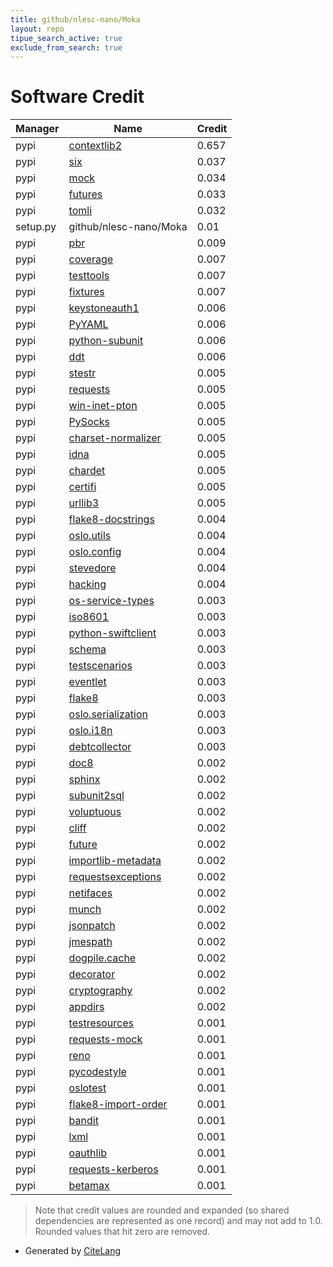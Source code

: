 ```yaml
---
title: github/nlesc-nano/Moka
layout: repo
tipue_search_active: true
exclude_from_search: true
---
```

# Software Credit

|Manager|Name|Credit|
|-------|----|------|
|pypi|[contextlib2](http://contextlib2.readthedocs.org)|0.657|
|pypi|[six](https://github.com/benjaminp/six)|0.037|
|pypi|[mock](http://mock.readthedocs.org/en/latest/)|0.034|
|pypi|[futures](https://github.com/agronholm/pythonfutures)|0.033|
|pypi|[tomli](https://pypi.org/project/tomli)|0.032|
|setup.py|github/nlesc-nano/Moka|0.01|
|pypi|[pbr](https://pypi.org/project/pbr)|0.009|
|pypi|[coverage](https://github.com/nedbat/coveragepy)|0.007|
|pypi|[testtools](https://github.com/testing-cabal/testtools)|0.007|
|pypi|[fixtures](https://pypi.org/project/fixtures)|0.007|
|pypi|[keystoneauth1](https://docs.openstack.org/keystoneauth/latest/)|0.006|
|pypi|[PyYAML](https://pypi.org/project/PyYAML)|0.006|
|pypi|[python-subunit](https://pypi.org/project/python-subunit)|0.006|
|pypi|[ddt](https://pypi.org/project/ddt)|0.006|
|pypi|[stestr](http://stestr.readthedocs.io/en/latest/)|0.005|
|pypi|[requests](https://requests.readthedocs.io)|0.005|
|pypi|[win-inet-pton](https://pypi.org/project/win-inet-pton)|0.005|
|pypi|[PySocks](https://pypi.org/project/PySocks)|0.005|
|pypi|[charset-normalizer](https://pypi.org/project/charset-normalizer)|0.005|
|pypi|[idna](https://pypi.org/project/idna)|0.005|
|pypi|[chardet](https://pypi.org/project/chardet)|0.005|
|pypi|[certifi](https://pypi.org/project/certifi)|0.005|
|pypi|[urllib3](https://pypi.org/project/urllib3)|0.005|
|pypi|[flake8-docstrings](https://pypi.org/project/flake8-docstrings)|0.004|
|pypi|[oslo.utils](https://pypi.org/project/oslo.utils)|0.004|
|pypi|[oslo.config](https://pypi.org/project/oslo.config)|0.004|
|pypi|[stevedore](https://pypi.org/project/stevedore)|0.004|
|pypi|[hacking](https://docs.openstack.org/hacking/latest/)|0.004|
|pypi|[os-service-types](https://pypi.org/project/os-service-types)|0.003|
|pypi|[iso8601](https://pypi.org/project/iso8601)|0.003|
|pypi|[python-swiftclient](https://docs.openstack.org/python-swiftclient/latest/)|0.003|
|pypi|[schema](https://github.com/keleshev/schema)|0.003|
|pypi|[testscenarios](https://pypi.org/project/testscenarios)|0.003|
|pypi|[eventlet](https://pypi.org/project/eventlet)|0.003|
|pypi|[flake8](https://pypi.org/project/flake8)|0.003|
|pypi|[oslo.serialization](https://pypi.org/project/oslo.serialization)|0.003|
|pypi|[oslo.i18n](https://pypi.org/project/oslo.i18n)|0.003|
|pypi|[debtcollector](https://pypi.org/project/debtcollector)|0.003|
|pypi|[doc8](https://pypi.org/project/doc8)|0.002|
|pypi|[sphinx](https://pypi.org/project/sphinx)|0.002|
|pypi|[subunit2sql](https://pypi.org/project/subunit2sql)|0.002|
|pypi|[voluptuous](https://pypi.org/project/voluptuous)|0.002|
|pypi|[cliff](https://pypi.org/project/cliff)|0.002|
|pypi|[future](https://pypi.org/project/future)|0.002|
|pypi|[importlib-metadata](https://pypi.org/project/importlib-metadata)|0.002|
|pypi|[requestsexceptions](https://pypi.org/project/requestsexceptions)|0.002|
|pypi|[netifaces](https://pypi.org/project/netifaces)|0.002|
|pypi|[munch](https://pypi.org/project/munch)|0.002|
|pypi|[jsonpatch](https://pypi.org/project/jsonpatch)|0.002|
|pypi|[jmespath](https://pypi.org/project/jmespath)|0.002|
|pypi|[dogpile.cache](https://pypi.org/project/dogpile.cache)|0.002|
|pypi|[decorator](https://pypi.org/project/decorator)|0.002|
|pypi|[cryptography](https://pypi.org/project/cryptography)|0.002|
|pypi|[appdirs](https://pypi.org/project/appdirs)|0.002|
|pypi|[testresources](https://pypi.org/project/testresources)|0.001|
|pypi|[requests-mock](https://pypi.org/project/requests-mock)|0.001|
|pypi|[reno](https://pypi.org/project/reno)|0.001|
|pypi|[pycodestyle](https://pypi.org/project/pycodestyle)|0.001|
|pypi|[oslotest](https://pypi.org/project/oslotest)|0.001|
|pypi|[flake8-import-order](https://pypi.org/project/flake8-import-order)|0.001|
|pypi|[bandit](https://pypi.org/project/bandit)|0.001|
|pypi|[lxml](https://pypi.org/project/lxml)|0.001|
|pypi|[oauthlib](https://pypi.org/project/oauthlib)|0.001|
|pypi|[requests-kerberos](https://pypi.org/project/requests-kerberos)|0.001|
|pypi|[betamax](https://pypi.org/project/betamax)|0.001|


> Note that credit values are rounded and expanded (so shared dependencies are represented as one record) and may not add to 1.0. Rounded values that hit zero are removed.


- Generated by [CiteLang](https://github.com/vsoch/citelang)
